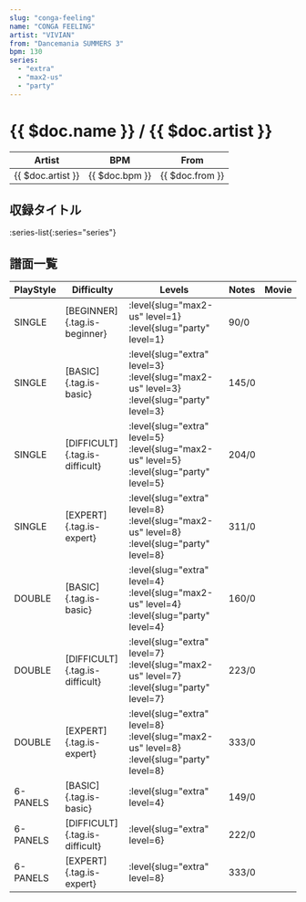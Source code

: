 ```yaml
---
slug: "conga-feeling"
name: "CONGA FEELING"
artist: "VIVIAN"
from: "Dancemania SUMMERS 3"
bpm: 130
series:
  - "extra"
  - "max2-us"
  - "party"
---
```


# {{ $doc.name }} / {{ $doc.artist }}

|Artist|BPM|From|
|------|---|----|
|{{ $doc.artist }}|{{ $doc.bpm }}|{{ $doc.from }}|

## 収録タイトル

:series-list{:series="series"}

## 譜面一覧

|PlayStyle|Difficulty|Levels|Notes|Movie|
|---------|----------|------|-----|-----|
|SINGLE|[BEGINNER]{.tag.is-beginner}|<div class="field is-grouped is-grouped-multiline"> :level{slug="max2-us" level=1} :level{slug="party" level=1}</div>|90/0||
|SINGLE|[BASIC]{.tag.is-basic}|<div class="field is-grouped is-grouped-multiline"> :level{slug="extra" level=3} :level{slug="max2-us" level=3} :level{slug="party" level=3}</div>|145/0||
|SINGLE|[DIFFICULT]{.tag.is-difficult}|<div class="field is-grouped is-grouped-multiline"> :level{slug="extra" level=5} :level{slug="max2-us" level=5} :level{slug="party" level=5}</div>|204/0||
|SINGLE|[EXPERT]{.tag.is-expert}|<div class="field is-grouped is-grouped-multiline"> :level{slug="extra" level=8} :level{slug="max2-us" level=8} :level{slug="party" level=8}</div>|311/0||
|DOUBLE|[BASIC]{.tag.is-basic}|<div class="field is-grouped is-grouped-multiline"> :level{slug="extra" level=4} :level{slug="max2-us" level=4} :level{slug="party" level=4}</div>|160/0||
|DOUBLE|[DIFFICULT]{.tag.is-difficult}|<div class="field is-grouped is-grouped-multiline"> :level{slug="extra" level=7} :level{slug="max2-us" level=7} :level{slug="party" level=7}</div>|223/0||
|DOUBLE|[EXPERT]{.tag.is-expert}|<div class="field is-grouped is-grouped-multiline"> :level{slug="extra" level=8} :level{slug="max2-us" level=8} :level{slug="party" level=8}</div>|333/0||
|6-PANELS|[BASIC]{.tag.is-basic}|<div class="field is-grouped is-grouped-multiline"> :level{slug="extra" level=4}</div>|149/0||
|6-PANELS|[DIFFICULT]{.tag.is-difficult}|<div class="field is-grouped is-grouped-multiline"> :level{slug="extra" level=6}</div>|222/0||
|6-PANELS|[EXPERT]{.tag.is-expert}|<div class="field is-grouped is-grouped-multiline"> :level{slug="extra" level=8}</div>|333/0||
